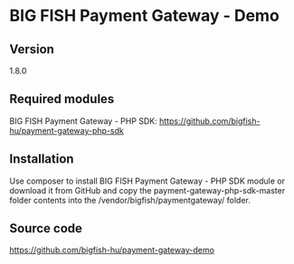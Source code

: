 # BIG FISH Payment Gateway - Demo

## Version

1.8.0

## Required modules

BIG FISH Payment Gateway - PHP SDK: https://github.com/bigfish-hu/payment-gateway-php-sdk

## Installation

Use composer to install BIG FISH Payment Gateway - PHP SDK module or download it from GitHub and copy the payment-gateway-php-sdk-master folder contents into the /vendor/bigfish/paymentgateway/ folder.

## Source code

https://github.com/bigfish-hu/payment-gateway-demo
